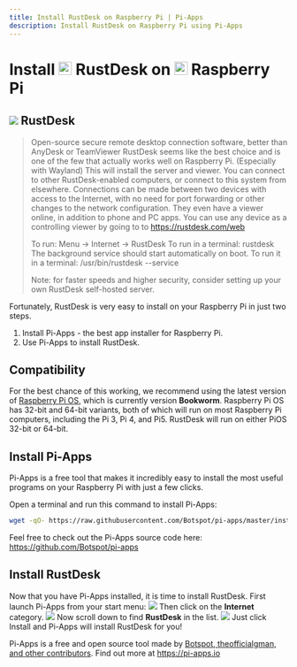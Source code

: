```yaml
---
title: Install RustDesk on Raspberry Pi | Pi-Apps
description: Install RustDesk on Raspberry Pi using Pi-Apps
---
```

<div class="simple-install-content content">

# Install <img src="/img/app-icons/RustDesk/icon-64.png" height=24> RustDesk on <img src=/img/other-icons/raspberrypi-icon.svg height=24> Raspberry Pi

## <img src="/img/app-icons/RustDesk/icon-64.png"> RustDesk
> Open-source secure remote desktop connection software, better than AnyDesk or TeamViewer
> RustDesk seems like the best choice and is one of the few that actually works well on Raspberry Pi. (Especially with Wayland)
> This will install the server and viewer. You can connect to other RustDesk-enabled computers, or connect to this system from elsewhere. Connections can be made between two devices with access to the Internet, with no need for port forwarding or other changes to the network configuration. 
> They even have a viewer online, in addition to phone and PC apps. You can use any device as a controlling viewer by going to to https://rustdesk.com/web
> 
> To run: Menu -> Internet -> RustDesk
> To run in a terminal: rustdesk
> The background service should start automatically on boot. To run it in a terminal: /usr/bin/rustdesk --service
> 
> Note: for faster speeds and higher security, consider setting up your own RustDesk self-hosted server.

Fortunately, RustDesk is very easy to install on your Raspberry Pi in just two steps.
1. Install Pi-Apps - the best app installer for Raspberry Pi.
2. Use Pi-Apps to install RustDesk.
</div>
<div class="simple-install-content content">

## Compatibility
For the best chance of this working, we recommend using the latest version of [Raspberry Pi OS](https://www.raspberrypi.com/software/), which is currently version **Bookworm**.
Raspberry Pi OS has 32-bit and 64-bit variants, both of which will run on most Raspberry Pi computers, including the Pi 3, Pi 4, and Pi5.
RustDesk will run on either PiOS 32-bit or 64-bit.
</div>
<div class="simple-install-content content">

## Install Pi-Apps

Pi-Apps is a free tool that makes it incredibly easy to install the most useful programs on your Raspberry Pi with just a few clicks.

Open a terminal and run this command to install Pi-Apps:
```bash
wget -qO- https://raw.githubusercontent.com/Botspot/pi-apps/master/install | bash
```
Feel free to check out the Pi-Apps source code here: https://github.com/Botspot/pi-apps
</div>
<div class="simple-install-content content">

## Install RustDesk

Now that you have Pi-Apps installed, it is time to install RustDesk.
First launch Pi-Apps from your start menu:
<img src="/img/start-menu.png">
Then click on the <b>Internet</b> category.
<img src="/img/category-selections/Internet.png">
Now scroll down to find <b>RustDesk</b> in the list.
<img src="/img/app-icons/RustDesk/app-selection.png">
Just click Install and Pi-Apps will install RustDesk for you!
</div>
<div class="simple-install-content content">

Pi-Apps is a free and open source tool made by [Botspot, theofficialgman, and other contributors](/about/#contributors). Find out more at https://pi-apps.io
</div>
